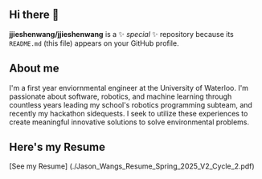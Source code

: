 ## Hi there 👋

**jjieshenwang/jjieshenwang** is a ✨ _special_ ✨ repository because its `README.md` (this file) appears on your GitHub profile.

## About me
I'm a first year enviornmental engineer at the University of Waterloo. I'm passionate about software, robotics, and machine learning through countless years leading my school's robotics programming subteam, and recently my hackathon sidequests. I seek to utilize these experiences to create meaningful innovative solutions to solve environmental problems.

## Here's my Resume
[See my Resume] (./Jason_Wangs_Resume_Spring_2025_V2_Cycle_2.pdf)
